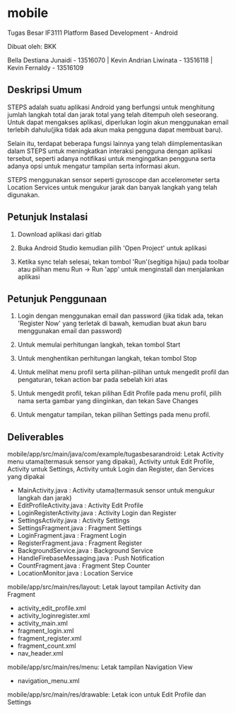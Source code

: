 # mobile

Tugas Besar IF3111 Platform Based Development - Android

Dibuat oleh: BKK

Bella Destiana Junaidi - 13516070 | Kevin Andrian Liwinata - 13516118 | Kevin Fernaldy - 13516109


Deskripsi Umum
------

STEPS adalah suatu aplikasi Android yang berfungsi untuk menghitung jumlah langkah total dan jarak total yang telah ditempuh oleh seseorang. Untuk dapat mengakses aplikasi, diperlukan login akun menggunakan email terlebih dahulu(jika tidak ada akun maka pengguna dapat membuat baru). 

Selain itu, terdapat beberapa fungsi lainnya yang telah diimplementasikan dalam STEPS untuk meningkatkan interaksi pengguna dengan aplikasi tersebut, seperti adanya notifikasi untuk mengingatkan pengguna serta adanya opsi untuk mengatur tampilan serta informasi akun. 

STEPS menggunakan sensor seperti gyroscope dan accelerometer serta Location Services untuk mengukur jarak dan banyak langkah yang telah digunakan.


Petunjuk Instalasi
------

1. Download aplikasi dari gitlab

2. Buka Android Studio kemudian pilih 'Open Project' untuk aplikasi 

3. Ketika sync telah selesai, tekan tombol 'Run'(segitiga hijau) pada toolbar atau pilihan menu Run -> Run 'app' untuk menginstall dan menjalankan aplikasi


Petunjuk Penggunaan
------

1. Login dengan menggunakan email dan password (jika tidak ada, tekan 'Register Now' yang terletak di bawah, kemudian buat akun baru menggunakan email dan password)

2. Untuk memulai perhitungan langkah, tekan tombol Start

3. Untuk menghentikan perhitungan langkah, tekan tombol Stop

4. Untuk melihat menu profil serta pilihan-pilihan untuk mengedit profil dan pengaturan, tekan action bar pada sebelah kiri atas

5. Untuk mengedit profil, tekan pilihan Edit Profile pada menu profil, pilih nama serta gambar yang diinginkan, dan tekan Save Changes

6. Untuk mengatur tampilan, tekan pilihan Settings pada menu profil.


Deliverables
------
mobile/app/src/main/java/com/example/tugasbesarandroid: Letak Activity menu utama(termasuk sensor yang dipakai), Activity untuk Edit Profile, Activity untuk Settings, Activity untuk Login dan Register, dan Services yang dipakai

- MainActivity.java : Activity utama(termasuk sensor untuk mengukur langkah dan jarak)
- EditProfileActivity.java : Activity Edit Profile
- LoginRegisterActivity.java : Activity Login dan Register
- SettingsActivity.java : Activity Settings
- SettingsFragment.java : Fragment Settings
- LoginFragment.java : Fragment Login
- RegisterFragment.java : Fragment Register
- BackgroundService.java : Background Service
- HandleFirebaseMessaging.java : Push Notification
- CountFragment.java : Fragment Step Counter
- LocationMonitor.java : Location Service

 mobile/app/src/main/res/layout: Letak layout tampilan Activity dan Fragment
 
- activity_edit_profile.xml
- activity_loginregister.xml
- activity_main.xml
- fragment_login.xml
- fragment_register.xml
- fragment_count.xml
- nav_header.xml

mobile/app/src/main/res/menu: Letak tampilan Navigation View

- navigation_menu.xml

mobile/app/src/main/res/drawable: Letak icon untuk Edit Profile dan Settings
